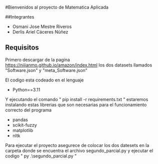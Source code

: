 #Bienvenidos al proyecto de Matematica Aplicada

##Integrantes

 - Osmani Jose Mestre Riveros
 - Derlis Ariel Cáceres Núñez


## Requisitos

Primero descargar de la pagina https://nijianmo.github.io/amazon/index.html los dos datasets llamados "Software.json" y "meta_Software.json"

El codigo esta codeado en el lenguaje

 - Python==3.11


Y ejecutando el comando  " pip install -r requirements.txt " estaremos instalando estas librerias
que son necesarias para el funcionamiento correcto del programa

 - pandas
 - scikit-fuzzy
 - matplotlib
 - nltk

Para ejecutar el proyecto asegurece de colocar los dos datesets en la carpeta donde se encuentra el archivo segundo_parcial.py y ejecutar el codigo
" py .\segundo_parcial.py "
